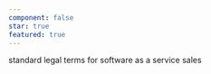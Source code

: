 ```yaml
---
component: false
star: true
featured: true
---
```


standard legal terms for software as a service sales
